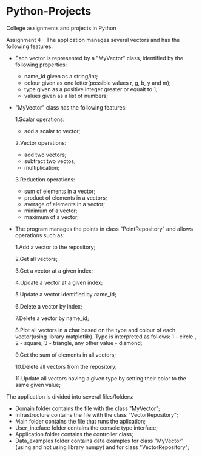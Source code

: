 # Python-Projects
College assignments and projects in Python

Assignment 4 - The application manages several vectors and has the following features: 
  
  - Each vector is represented by a "MyVector" class, identified by the following properties:
    - name_id given as a string/int;
    - colour given as one letter(possible values r, g, b, y and m);
    - type given as a positive integer greater or equalt to 1;
    - values given as a list of numbers;
   
  - "MyVector" class has the following features:
  
     1.Scalar operations: 
      - add a scalar to vector;
     
     2.Vector operations: 
      - add two vectors;
      - subtract two vectos;
      - multiplication;
                          
     3.Reduction operations: 
       - sum of elements in a vector;
       - product of elements in a vectors;
       - average of elements in a vector;
       - minimum of a vector;
       - maximum of a vector;
     
   - The program manages the points in class "PointRepository" and allows operations such as:
    
        1.Add a vector to the repository;
      
        2.Get all vectors;
      
        3.Get a vector at a given index;
      
        4.Update a vector at a given index;
      
        5.Update a vector identified by 𝑛ame_id;
      
        6.Delete a vector by index;
      
        7.Delete a vector by name_id;
      
        8.Plot all vectors in a char based on the type and colour of each vector(using library matplotlib). Type is interpreted as follows: 1 - circle , 2 - square, 3 - triangle, any other value - diamond;
      
        9.Get the sum of elements in all vectors;
      
        10.Delete all vectors from the repository;
      
        11.Update all vectors having a given type by setting their color to the same given value;
        
The application is divided into several files/folders:

- Domain folder contains the file with the class "MyVector";
- Infrastructure contains the file with the class "VectorRepository";
- Main folder contains the file that runs the aplication;
- User_inteface folder contains the console type interface; 
- Application folder contains the controller class;
- Data_examples folder contains data examples for class "MyVector"(using and not using library numpy) and for class "VectorRepository";
